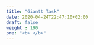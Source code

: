 ```yaml
---
title: "Giantt Task"
date: 2020-04-24T22:47:10+02:00
draft: false
weight : 190
pre: "<b> </b>"
---
```

